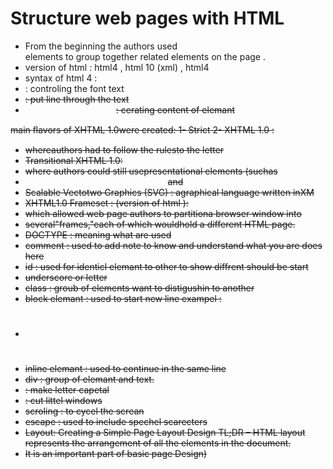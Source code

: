 # Structure web pages with HTML
- From the beginning the authors used *<div>* elements to group together related elements on the page .
- version of html : html4 , html 10 (xml) , html4
- syntax of html 4 :
- <font> : controling the font text
- <strike> : put line through the text
- <center> : cerating content of elemant
 main ﬂavors of XHTML 1.0were created:
1- Strict 
2- XHTML 1.0 :
- whereauthors had to follow the rulesto the letter
- Transitional XHTML 1.0:
- where authors could still usepresentational elements (suchas
- <center> and<font>
- Scalable Vectotwo Graphics (SVG) : agraphical language written inXM
- XHTML1.0 Frameset : (version of html ):
- which allowed web page authors to partitiona browser window into
- several"frames,"each of which wouldhold a different HTML page.
- DOCTYPE : meaning what are used
- comment : used to add note to know and understand what you are does here
- id : used for identicl elemant to other to show diffrent should be start
- underscore or letter
- class : groub of elements want to distigushin to another
- block elemant : used to start new line exampel : <li><h1>
- inline elemant : used to continue in the same line
- div : group of elemant and text.
- <span></span>: make letter capetal
- <ifream></ifream>: cut littel windows
- scroling : to cycel the screan
- escape : used to include spechel scarecters
- Layout: Creating a Simple Page Layout Design TL;DR – HTML layout represents the arrangement of all the elements in the document.
- It is an important part of basic page Design)